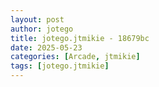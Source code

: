 ```yaml
---
layout: post
author: jotego
title: jotego.jtmikie - 18679bc
date: 2025-05-23
categories: [Arcade, jtmikie]
tags: [jotego.jtmikie]
---
```


